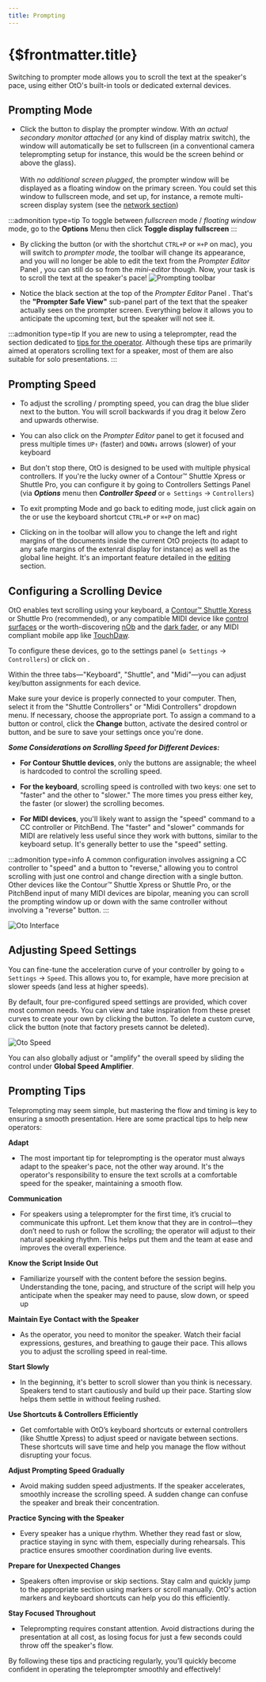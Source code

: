 ```yaml
---
title: Prompting
---
```

# {$frontmatter.title}

Switching to prompter mode allows you to scroll the text at the speaker's pace, using either OtO's built-in tools or dedicated external devices.

## Prompting Mode
- Click the <Icon d="toggleScreen" /> button to display the prompter window.
With *an actual secondary monitor attached* (or any kind of display matrix switch), the window will automatically be set to fullscreen (in a conventional camera teleprompting setup for instance, this would be the screen behind or above the glass).<br><br>
With *no additional screen plugged*, the prompter window will be displayed as a floating window on the primary screen.
You could set this window to fullscreen mode, and set up, for instance, a remote multi-screen display system (see the [network section](/docs/advanced/network))

:::admonition type=tip
To toggle between *fullscreen* mode / *floating window* mode, go to the **Options** Menu then click **Toggle display fullscreen**
:::



- By clicking the <Icon d="togglePrompter" fill="rgb(255,83,26)" stroke="rgb(255,83,26)" /> button (or with the shortchut `CTRL+P` or `⌘+P` on mac), you will switch to *prompter mode*, the toolbar will change its appearance, and you will no longer be able to edit the text from the *Prompter Editor* Panel <Number n="2" />, you can still do so from the _mini-editor_ though.
Now, your task is to scroll the text at the speaker's pace!
![Prompting toolbar](/toolbar-prompting.webp)

- Notice the black section at the top of the *Prompter Editor* Panel <Number n="2" />. That's the **"Prompter Safe View"** sub-panel part of the text that the speaker actually sees on the prompter screen. Everything below it allows you to anticipate the upcoming text, but the speaker will not see it.

:::admonition type=tip
If you are new to using a teleprompter, read the section dedicated to [tips for the operator](#prompting-tips).
Although these tips are primarily aimed at operators scrolling text for a speaker, most of them are also suitable for solo presentations.
:::


## Prompting Speed
- To adjust the scrolling / prompting speed, you can drag the blue slider next to the <Icon d="togglePrompter" fill="rgb(255,83,26)" stroke="rgb(255,83,26)" /> button. You will scroll backwards if you drag it below Zero and upwards otherwise.
  
- You can also click on the <Number n="2"/> _Prompter Editor_ panel to get it focused and press multiple times `UP↑` (faster) and `DOWN↓` arrows (slower) of your keyboard
- But don't stop there, OtO is designed to be used with multiple physical controllers. If you're the lucky owner of a Contour™ Shuttle Xpress or Shuttle Pro, you can configure it by going to Controllers Settings Panel (via ***Options*** menu then ***Controller Speed*** or `⚙ Settings` → `Controllers`)
- To exit prompting Mode and go back to editing mode, just click again on the <Icon d="togglePrompter" fill="rgb(255,83,26)" stroke="rgb(255,83,26)" /> or use the keyboard shortcut `CTRL+P` or `⌘+P` on mac)
- Clicking on <Icon d="margins" /> in the toolbar will allow you to change the left and right margins of the documents inside the current OtO projects (to adapt to any safe margins of the extenral display for instance) as well as the global line height. It's an important feature detailed in the [editing](/docs/oto-basics/editing#setting-margins-and-offsets) section.


## Configuring a Scrolling Device
OtO enables text scrolling using your keyboard, a [Contour™ Shuttle Xpress](https://contourdesign.store/) or Shuttle Pro (recommended), or any compatible MIDI device like [control surfaces](https://musictech.com/guides/buyers-guide/best-controllers-ableton-live/) or the worth-discovering [nOb](https://order.nobcontrol.com/) and the [dark fader](https://dark-controller.com/), or any MIDI compliant mobile app like [TouchDaw](https://play.google.com/store/apps/details?id=de.humatic.tdaw&hl=en).

To configure these devices, go to the settings panel (`⚙ Settings` → `Controllers`) or click on <Number n="8"/>.

Within the three tabs—"Keyboard", "Shuttle", and "Midi"—you can adjust key/button assignments for each device. 

Make sure your device is properly connected to your computer. Then, select it from the "Shuttle Controllers" or "Midi Controllers" dropdown menu. If necessary, choose the appropriate port. To assign a command to a button or control, click the **Change** button, activate the desired control or button, and be sure to save your settings once you're done.

***Some Considerations on Scrolling Speed for Different Devices:***

- **For Contour Shuttle devices**, only the buttons are assignable; the wheel is hardcoded to control the scrolling speed. 

- **For the keyboard**, scrolling speed is controlled with two keys: one set to "faster" and the other to "slower." The more times you press either key, the faster (or slower) the scrolling becomes.

- **For MIDI devices**, you'll likely want to assign the "speed" command to a CC controller or PitchBend. The "faster" and "slower" commands for MIDI are relatively less useful since they work with buttons, similar to the keyboard setup. It's generally better to use the "speed" setting.

:::admonition type=info
A common configuration involves assigning a CC controller to "speed" and a button to "reverse," allowing you to control scrolling with just one control and change direction with a single button.
Other devices like the Contour™ Shuttle Xpress or Shuttle Pro, or the PitchBend input of many MIDI devices are bipolar, meaning you can scroll the prompting window up or down with the same controller without involving a "reverse" button.
:::

![Oto Interface](/settings-controllers.webp)

## Adjusting Speed Settings

You can fine-tune the acceleration curve of your controller by going to `⚙ Settings` → `Speed`. This allows you to, for example, have more precision at slower speeds (and less at higher speeds).

By default, four pre-configured speed settings are provided, which cover most common needs. You can view and take inspiration from these preset curves to create your own by clicking the <TextIcon text="add" icon="add" /> button. To delete a custom curve, click the <TextIcon text="Delete" color="#F05252" icon="trash" /> button (note that factory presets cannot be deleted).

![Oto Speed](/speed-settings.webp)

You can also globally adjust or "amplify" the overall speed by sliding the control under **Global Speed Amplifier**.
## Prompting Tips

Teleprompting may seem simple, but mastering the flow and timing is key to ensuring a smooth presentation. Here are some practical tips to help new operators:

**Adapt**
  - The most important tip for teleprompting is the operator must always adapt to the speaker's pace, not the other way around. It's the operator's responsibility to ensure the text scrolls at a comfortable speed for the speaker, maintaining a smooth flow.
  
**Communication**
  - For speakers using a teleprompter for the first time, it’s crucial to communicate this upfront. Let them know that they are in control—they don’t need to rush or follow the scrolling; the operator will adjust to their natural speaking rhythm. This helps put them and the team at ease and improves the overall experience.


**Know the Script Inside Out**
   - Familiarize yourself with the content before the session begins. Understanding the tone, pacing, and structure of the script will help you anticipate when the speaker may need to pause, slow down, or speed up

**Maintain Eye Contact with the Speaker**
   - As the operator, you need to monitor the speaker. Watch their facial expressions, gestures, and breathing to gauge their pace. This allows you to adjust the scrolling speed in real-time.

**Start Slowly**
   - In the beginning, it's better to scroll slower than you think is necessary. Speakers tend to start cautiously and build up their pace. Starting slow helps them settle in without feeling rushed.

**Use Shortcuts & Controllers Efficiently**
   - Get comfortable with OtO’s keyboard shortcuts or external controllers (like Shuttle Xpress) to adjust speed or navigate between sections. These shortcuts will save time and help you manage the flow without disrupting your focus.

**Adjust Prompting Speed Gradually**
   - Avoid making sudden speed adjustments. If the speaker accelerates, smoothly increase the scrolling speed. A sudden change can confuse the speaker and break their concentration.

**Practice Syncing with the Speaker**
   - Every speaker has a unique rhythm. Whether they read fast or slow, practice staying in sync with them, especially during rehearsals. This practice ensures smoother coordination during live events.

**Prepare for Unexpected Changes**
   - Speakers often improvise or skip sections. Stay calm and quickly jump to the appropriate section using markers or scroll manually. OtO's action markers and keyboard shortcuts can help you do this efficiently.

 **Stay Focused Throughout**
   - Teleprompting requires constant attention. Avoid distractions during the presentation at all cost, as losing focus for just a few seconds could throw off the speaker's flow.


By following these tips and practicing regularly, you’ll quickly become confident in operating the teleprompter smoothly and effectively!